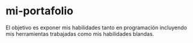 # mi-portafolio
El objetivo es exponer mis habilidades tanto en programación incluyendo mis herramientas trabajadas como mis habilidades blandas.
